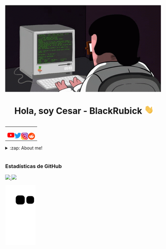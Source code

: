 ㅤㅤㅤㅤㅤㅤㅤㅤㅤㅤㅤㅤ![BlackRubick](IMG/code.gif)

<h1 align="center">Hola, soy Cesar - BlackRubick <img src="IMG/saludo.gif" width="30px"></h1>

<table align="right">
<tr>
<td>


<br>
  <a href="https://www.youtube.com/watch?v=hPr-Yc92qaY&ab_channel=RandomYT"><img align="left" alt="@cesar_gomez_aguilera | Youtube" width="22px" src=" IMG/youtube.png"/></a>
 <a href="https://twitter.com/CesarGmezAguil1"><img align="left" alt="@cesar_gomez_aguilera | Twitter" width="22px" src=" IMG/Twitter.png" /></a>
 <a href="https://www.instagram.com/cesar_gomez_aguilera/"><img align="left" alt="@cesar_gomez_aguilera | Instagram" width="22px" src=" IMG/instagram.png" /></a>
 <a href="https://www.reddit.com/user/BlackRubick1"><img align="left" alt="@cesar_gomez_aguilera | Reddit" width="22px" src=" IMG/reddit.png" /></a>

  
<br>

</td>
</tr>
</table>

<details>
  <summary>:zap: About me!</summary>

###  💻 I am a software development student💻!!
- 🧐 ¡I learn fast!
- 😈 I want to specialize in cybersecurity
- 😏 I am 20 years
- 🇲🇽 I am from mexico
</details>

<br />




<tr>
<td>

<tr>
<td>


<h3 align="left">Estadísticas de GitHub</h3>

<div>
  <a href="https://github.com/BlackRubick">
  <img height="180em" src="https://github-readme-stats.vercel.app/api?username=BlackRubick&show_icons=true&theme=radical&include_all_commits=true&count_private=true"/>
  <img height="180em" src="https://github-readme-stats.vercel.app/api/top-langs/?username=BlackRubick&layout=compact&langs_count=7&theme=radical"/>
</div>

![ Animación de serpiente ](https://github.com/BlackRubick/BlackRubick/blob/output/github-contribution-grid-snake.svg)

